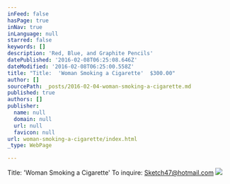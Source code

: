 ```yaml
---
inFeed: false
hasPage: true
inNav: true
inLanguage: null
starred: false
keywords: []
description: 'Red, Blue, and Graphite Pencils'
datePublished: '2016-02-08T06:25:08.646Z'
dateModified: '2016-02-08T06:25:00.558Z'
title: "Title:  'Woman Smoking a Cigarette'  $300.00"
author: []
sourcePath: _posts/2016-02-04-woman-smoking-a-cigarette.md
published: true
authors: []
publisher:
  name: null
  domain: null
  url: null
  favicon: null
url: woman-smoking-a-cigarette/index.html
_type: WebPage

---
```

Title:  'Woman Smoking a Cigarette'  To inquire:  Sketch47@hotmail.com
![](https://s3-us-west-2.amazonaws.com/the-grid-img/p/d4b7b3ffd91b42606ba1443237aef24088f5424c.jpg)